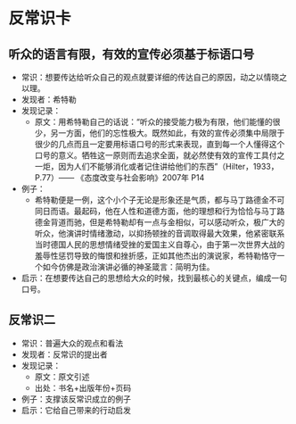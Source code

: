 # 反常识卡

## 听众的语言有限，有效的宣传必须基于标语口号
* 常识：想要传达给听众自己的观点就要详细的传达自己的原因，动之以情晓之以理。
* 发现者：希特勒
* 发现记录：
	* 原文：用希特勒自己的话说：“听众的接受能力极为有限，他们能懂的很少，另一方面，他们的忘性极大。既然如此，有效的宣传必须集中局限于很少的几点而且一定要用标语口号的形式来表现，直到每一个人懂得这个口号的意义。牺牲这一原则而去追求全面，就必然使有效的宣传工具付之一炬，因为人们不能够消化或者记住讲给他们的东西”（Hilter，1933，P.77）—— 《态度改变与社会影响》2007年 P14
* 例子：
	* 希特勒便是一例，这个小个子无论是形象还是气质，都与马丁路德金不可同日而语。最起码，他在人性和道德方面，他的理想和行为恰恰与马丁路德金背道而驰，但是希特勒却有一点与金相似，可以感动听众，极广大的听众，他演讲时情绪激动，以抑扬顿挫的音调取得最大效果，他紧密联系当时德国人民的思想情绪受挫的爱国主义自尊心，由于第一次世界大战的羞辱性惩罚导致的悔恨和挫折感，正如其他杰出的演说家，希特勒恪守一个如今仿佛是政治演讲必循的神圣箴言：简明为佳。
* 启示：在想要传达自己的思想给大众的时候，找到最核心的关键点，编成一句口号。

## 反常识二
* 常识：普遍大众的观点和看法
* 发现者：反常识的提出者
* 发现记录：
	* 原文：原文引述
	* 出处：书名+出版年份+页码 
* 例子：支撑该反常识成立的例子
* 启示：它给自己带来的行动启发
